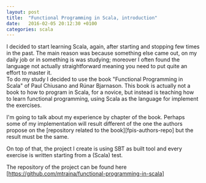 ```yaml
---
layout: post
title:  "Functional Programming in Scala, introduction"
date:   2016-02-05 20:12:30 +0100
categories: scala
---
```


I decided to start learning Scala, again, after starting and stopping few times in the past. The main reason was because
something else came out, on my daily job or in something is was studying; moreover I often found the language not actually straightforward meaning you need to put quite an effort to master it.  
To do my study I decided to use the book "Functional Programming in Scala" of Paul Chiusano and Rúnar Bjarnason. This book is actually not a book to how to program in Scala, for a novice, but instead is teaching how to learn functional programming, using Scala as the language for implement the exercises.

I'm going to talk about my experience by chapter of the book. Perhaps some of my implementation will result different of the one the authors propose on the [repository related to the book][fpis-authors-repo] but the result must be the same.

On top of that, the project I create is using SBT as built tool and every exercise is written starting from a (Scala) test.

The repository of the project can be found here [https://github.com/mtraina/functional-programming-in-scala]
